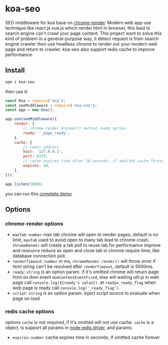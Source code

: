 # koa-seo
SEO middleware for koa base on [chrome-render](https://github.com/gwuhaolin/chrome-render).
Modern web app use technique like react.js vue.js which render html in browser, this lead to search engine can't crawl your page content.
This project want to solve this kind of problem in a general-purpose way, it detect request is from search engine crawler then use headless chrome to render out your modern web page and return to crawler.
koa-seo also support redis cache to improve performance.

## Install
```bash
npm i koa-seo
```
then use it:
```js
const Koa = require('koa');
const seoMiddleware = require('koa-seo');
const app = new Koa();

app.use(seoMiddleware({
    render: {
        // chrome-render #render() method ready option
        ready: '_page_ready',
    },
    cache: {
        // redis address
        host: '127.0.0.1',
        port: 6379,
        // cache expires time after 10 seconds, if omitted cache forever
        expires: 10,
    },
}));

app.listen(3000);
```
you can run this [complete demo](./demo)

## Options

### chrome-render options
- `maxTab`: `number` max tab chrome will open to render pages, default is no limit, `maxTab` used to avoid open to many tab lead to chrome crash. `ChromeRender` will create a tab poll to reuse tab for performance improve and resource reduce as open and close tab in chrome require time, like database connection poll. 
- `renderTimeout`: `number` in ms, `chromeRender.render()` will throw error if html string can't be resolved after `renderTimeout`, default is 5000ms.
- `ready`: `string` is an option param. if it's omitted chrome will return page html on dom event `domContentEventFired`, else will waiting util js in web page call `console.log(${ready's value})`. et `ready=_ready_flag` when web page is ready call `console.log('_ready_flag')`.
- `script`: `string` is an option param. inject script source to evaluate when page on load

### redis cache options
options `cache` is not required, if it's omitted will not use cache.
`cache` is a object, is support all params in [node redis driver](https://github.com/NodeRedis/node_redis#options-object-properties),
and params:
- `expires`: `number` cache expires time in seconds, if omitted cache forever
